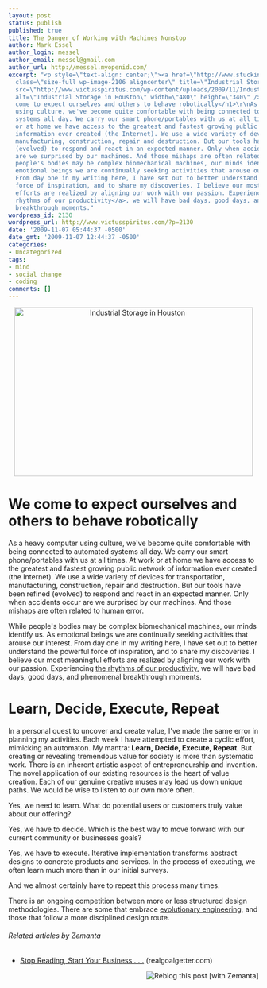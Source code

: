 ```yaml
---
layout: post
status: publish
published: true
title: The Danger of Working with Machines Nonstop
author: Mark Essel
author_login: messel
author_email: messel@gmail.com
author_url: http://messel.myopenid.com/
excerpt: "<p style=\"text-align: center;\"><a href=\"http://www.stuckincustoms.com\"><img
  class=\"size-full wp-image-2106 aligncenter\" title=\"Industrial Storage in Houston\"
  src=\"http://www.victusspiritus.com/wp-content/uploads/2009/11/IndustrialStorage.jpg\"
  alt=\"Industrial Storage in Houston\" width=\"480\" height=\"340\" /></a></p>\r\n\r\n<h1>We
  come to expect ourselves and others to behave robotically</h1>\r\nAs a heavy computer
  using culture, we've become quite comfortable with being connected to automated
  systems all day. We carry our smart phone/portables with us at all times. At work
  or at home we have access to the greatest and fastest growing public network of
  information ever created (the Internet). We use a wide variety of devices for transportation,
  manufacturing, construction, repair and destruction. But our tools have been refined
  (evolved) to respond and react in an expected manner. Only when accidents occur
  are we surprised by our machines. And those mishaps are often related to human error.\r\n\r\nWhile
  people's bodies may be complex biomechanical machines, our minds identify us. As
  emotional beings we are continually seeking activities that arouse our interest.
  From day one in my writing here, I have set out to better understand the powerful
  force of inspiration, and to share my discoveries. I believe our most meaningful
  efforts are realized by aligning our work with our passion. Experiencing <a href=\"http://www.victusspiritus.com/2009/08/31/ebb-and-flow-ode-to-zen-habits/\">the
  rhythms of our productivity</a>, we will have bad days, good days, and phenomenal
  breakthrough moments."
wordpress_id: 2130
wordpress_url: http://www.victusspiritus.com/?p=2130
date: '2009-11-07 05:44:37 -0500'
date_gmt: '2009-11-07 12:44:37 -0500'
categories:
- Uncategorized
tags:
- mind
- social change
- coding
comments: []
---
```

<p style="text-align: center;"><a href="http://www.stuckincustoms.com"><img class="size-full wp-image-2106 aligncenter" title="Industrial Storage in Houston" src="http://www.victusspiritus.com/wp-content/uploads/2009/11/IndustrialStorage.jpg" alt="Industrial Storage in Houston" width="480" height="340" /></a></p>
<h1>We come to expect ourselves and others to behave robotically</h1>
<p>As a heavy computer using culture, we've become quite comfortable with being connected to automated systems all day. We carry our smart phone/portables with us at all times. At work or at home we have access to the greatest and fastest growing public network of information ever created (the Internet). We use a wide variety of devices for transportation, manufacturing, construction, repair and destruction. But our tools have been refined (evolved) to respond and react in an expected manner. Only when accidents occur are we surprised by our machines. And those mishaps are often related to human error.</p>
<p>While people's bodies may be complex biomechanical machines, our minds identify us. As emotional beings we are continually seeking activities that arouse our interest. From day one in my writing here, I have set out to better understand the powerful force of inspiration, and to share my discoveries. I believe our most meaningful efforts are realized by aligning our work with our passion. Experiencing <a href="http://www.victusspiritus.com/2009/08/31/ebb-and-flow-ode-to-zen-habits/">the rhythms of our productivity</a>, we will have bad days, good days, and phenomenal breakthrough moments.<a id="more"></a><a id="more-2130"></a></p>
<h1>Learn, Decide, Execute, Repeat</h1>
<p>In a personal quest to uncover and create value, I've made the same error in planning my activities. Each week I have attempted to create a cyclic effort, mimicking an automaton. My mantra: <strong>Learn, Decide, Execute, Repeat</strong>. But creating or revealing tremendous value for society is more than systematic work. There is an inherent artistic aspect of entrepreneurship and invention. The novel application of our existing resources is the heart of value creation. Each of our genuine creative muses may lead us down unique paths. We would be wise to listen to our own more often.</p>
<p>Yes, we need to learn. What do potential users or customers truly value about our offering?</p>
<p>Yes, we have to decide. Which is the best way to move forward with our current community or businesses goals?</p>
<p>Yes, we have to execute. Iterative implementation transforms abstract designs to concrete products and services. In the process of executing, we often learn much more than in our initial surveys.</p>
<p>And we almost certainly have to repeat this process many times.</p>
<p>There is an ongoing competition between more or less structured design methodologies. There are some that embrace <a href="http://www.victusspiritus.com/2009/10/24/startups-the-agents-of-evolutionary-engineering/">evolutionary engineering</a>, and those that follow a more disciplined design route.</p>
<h6 class="zemanta-related-title" style="font-size: 1em;">Related articles by Zemanta</h6>
<ul class="zemanta-article-ul">
<li class="zemanta-article-ul-li"><a href="http://realgoalgetter.com/617/stop-reading-start-your-business/">Stop Reading, Start Your Business . . .</a> (realgoalgetter.com)</li>
</ul>
<div class="zemanta-pixie" style="margin-top: 10px; height: 15px;"><a class="zemanta-pixie-a" title="Reblog this post [with Zemanta]" href="http://reblog.zemanta.com/zemified/887c1ec5-d361-4550-a6d7-8f5daca9ba92/"><img class="zemanta-pixie-img" style="border: none; float: right;" src="http://img.zemanta.com/reblog_e.png?x-id=887c1ec5-d361-4550-a6d7-8f5daca9ba92" alt="Reblog this post [with Zemanta]" /></a><span class="zem-script more-related pretty-attribution"><script src="http://static.zemanta.com/readside/loader.js" type="text/javascript"></script></span></div>
